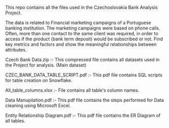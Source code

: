 This repo contains all the files used in the Czechoslovakia Bank Analysis Project.

The data is related to Financial marketing campaigns of a Portuguese banking institution. The marketing campaigns were based on phone calls. Often, more than one contact to the same client was required, in order to access if the product (bank term deposit) would be subscribed or not. Find key metrics and factors and show the meaningful relationships between attributes.

Czech Bank Data.zip :- This compressed file contains all datasets used in the Project for analysis. (Main dataset)

CZEC_BANK_DATA_TABLE_SCRIPT.pdf :- This pdf file contains SQL scripts for table creation on Snowflake.

All_table_columns.xlsx :- File contains all table's column names.

Data Manupilation.pdf :- This pdf file contains the steps performed for Data cleaning using Microsoft Excel.

Entity Relationship Diagram.pdf :- This pdf file contains the ER Diagram of all tables.
